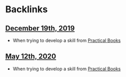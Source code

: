 
# Backlinks
## [December 19th, 2019](<December 19th, 2019.md>)
- When trying to develop a skill from [Practical Books](<Practical Books.md>)

## [May 12th, 2020](<May 12th, 2020.md>)
- When trying to develop a skill from [Practical Books](<Practical Books.md>)

